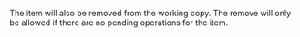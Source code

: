 The item will also be removed from the working copy. The remove will only be
allowed if there are no pending operations for the item.
